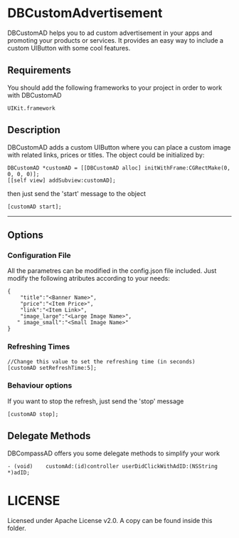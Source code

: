 DBCustomAdvertisement
==========

DBCustomAD helps you to ad custom advertisement in your apps and promoting your products or services. It provides an easy way to include a custom UIButton with some cool features.

## Requirements

You should add the following frameworks to your project in order to work with DBCustomAD

    UIKit.framework

## Description

DBCustomAD adds a custom UIButton where you can place a custom image with related links, prices or titles.
The object could be initialized by:

    DBCustomAD *customAD = [[DBCustomAD alloc] initWithFrame:CGRectMake(0, 0, 0, 0)];
    [[self view] addSubview:customAD];

then just send the 'start' message to the object

    [customAD start];

----

## Options

### Configuration File

All the parametres can be modified in the config.json file included.
Just modify the following atributes according to your needs:

    {
        "title":"<Banner Name>",
        "price":"<Item Price>",
        "link":"<Item Link>",
        "image_large":"<Large Image Name>",
       " image_small":"<Small Image Name>"
    }

### Refreshing Times

    //Change this value to set the refreshing time (in seconds)
    [customAD setRefreshTime:5];

### Behaviour options

If you want to stop the refresh, just send the 'stop' message

    [customAD stop];


## Delegate Methods

DBCompassAD offers you some delegate methods to simplify your work

    - (void)    customAd:(id)controller userDidClickWithAdID:(NSString *)adID;

LICENSE
==========

Licensed under Apache License v2.0. A copy can be found inside this folder.